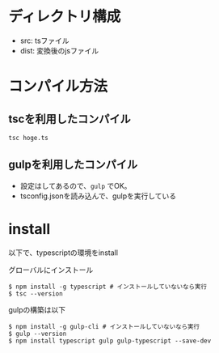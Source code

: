# ディレクトリ構成
- src: tsファイル
- dist: 変換後のjsファイル

# コンパイル方法
## tscを利用したコンパイル
```
tsc hoge.ts
```

## gulpを利用したコンパイル
- 設定はしてあるので、`gulp` でOK。
- tsconfig.jsonを読み込んで、gulpを実行している


# install
以下で、typescriptの環境をinstall

グローバルにインストール
```
$ npm install -g typescript # インストールしていないなら実行
$ tsc --version
```

gulpの構築は以下
```
$ npm install -g gulp-cli # インストールしていないなら実行
$ gulp --version
$ npm install typescript gulp gulp-typescript --save-dev
```